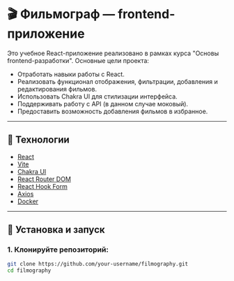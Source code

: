 # 🎬 Фильмограф — frontend-приложение

Это учебное React-приложение реализовано в рамках курса "Основы frontend-разработки". Основные цели проекта:

- Отработать навыки работы с React.
- Реализовать функционал отображения, фильтрации, добавления и редактирования фильмов.
- Использовать Chakra UI для стилизации интерфейса.
- Поддерживать работу с API (в данном случае моковый).
- Предоставить возможность добавления фильмов в избранное.

---

## 🧰 Технологии

- [React](https://reactjs.org/ )
- [Vite](https://vitejs.dev/ )
- [Chakra UI](https://chakra-ui.com/ )
- [React Router DOM](https://reactrouter.com/ )
- [React Hook Form](https://react-hook-form.com/ )
- [Axios](https://axios-http.com/ )
- [Docker](https://www.docker.com/ )

---

## 🚀 Установка и запуск

### 1. Клонируйте репозиторий:

```bash
git clone https://github.com/your-username/filmography.git 
cd filmography